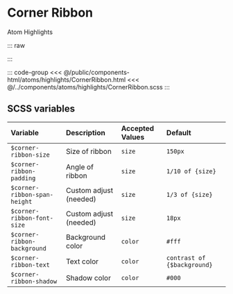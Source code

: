# Corner Ribbon
<Badge type="tip">Atom</Badge> <Badge type="info">Highlights</Badge>

::: raw
<div class="dev-section">
    <!--@include: ../../public/components-html/atoms/highlights/CornerRibbon.html -->
</div>
:::


::: code-group
<<< @/public/components-html/atoms/highlights/CornerRibbon.html
<<< @/../components/atoms/highlights/CornerRibbon.scss
:::

## SCSS variables

| Variable                        | Description            | Accepted Values | Default                     |
|:--------------------------------|:-----------------------|:----------------|:----------------------------|
| `$corner-ribbon-size`           | Size of ribbon         | `size`          | `150px`                     |
| `$corner-ribbon-padding`        | Angle of ribbon        | `size`          | `1/10 of {size}`            |
| `$corner-ribbon-span-height`    | Custom adjust (needed) | `size`          | `1/3 of {size}`             |
| `$corner-ribbon-font-size`      | Custom adjust (needed) | `size`          | `18px`                      |
| `$corner-ribbon-background`     | Background color       | `color`         | `#fff`                      |
| `$corner-ribbon-text`           | Text color             | `color`         | `contrast of {$background}` |
| `$corner-ribbon-shadow`         | Shadow color           | `color`         | `#000`                      |

<style lang="scss">
@import "docs/theme.scss"

#corner-ribbon-test-container{
  position: relative;
  width: 600px;
  height: 400px;
  background: #aaa;
}

$corner-ribbon-background: $primary-color;

@import "components/atoms/highlights/CornerRibbon.scss";
</style>